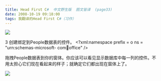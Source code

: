 ```yaml
---
title: Head First C#  中文野生版  图文皆译  (page33)
date: 2008-10-19 09:18:00
tags: 我翻译的Head First C#（习作）
---
```

![](https://p-blog.csdn.net/images/p_blog_csdn_net/cuipengfei1/EntryImages/20081019/%E6%88%AA%E5%9B%BE00.jpg)

3  创建绑定到People数据表的控件。  <?xml:namespace prefix = o ns = "urn:schemas-microsoft-
com:office:office" />

拖拽People数据表到你的窗体。你应该可以看见显示数据库中每一列的控件。不用太担心它们现在看起来的样子；就确定它们都出现在窗体上了。

![](https://p-blog.csdn.net/images/p_blog_csdn_net/cuipengfei1/EntryImages/20081019/%E6%88%AA%E5%9B%BE01.jpg)



